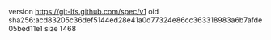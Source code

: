 version https://git-lfs.github.com/spec/v1
oid sha256:acd83205c36def5144ed28e41a0d77324e86cc363318983a6b7afde05bed11e1
size 1468

